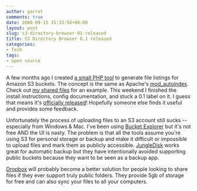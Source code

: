 ```yaml
---
author: garret
comments: true
date: 2008-09-15 15:33:58+00:00
layout: post
slug: s3-directory-browser-01-released
title: S3 Directory Browser 0.1 released
categories:
- Tech
tags:
- open source
---
```


A few months ago I created [a small PHP tool](http://code.google.com/p/s3-directory-browser/) to generate file listings for Amazon S3 buckets. The concept is the same as Apache's [mod_autoindex](http://httpd.apache.org/docs/2.0/mod/mod_autoindex.html). Check out [my shared files](http://files.powdahound.com/) for an example. This weekend I finished the install instructions, config documentation, and stuck a 0.1 label on it. I guess that means it's [officially released](http://code.google.com/p/s3-directory-browser/)! Hopefully someone else finds it useful and provides some feedback.

Unfortunately the process of uploading files to an S3 account still sucks -- especially from Windows & Mac. I've been using [Bucket Explorer](http://www.bucketexplorer.com/) but it's not free AND the UI is nasty. The problem is that all the tools assume you're using S3 for personal storage or backup and make it difficult or impossible to upload files and mark them as publicly accessible. [JungleDisk](http://www.jungledisk.com/) works great for automatic backup but they have intentionally avoided supporting public buckets because they want to be seen as a backup app.

[Dropbox](http://www.getdropbox.com/) will probably become a better solution for people looking to share files if they ever support truly public folders. They provide 5gb of storage for free and can also sync your files to all your computers.
